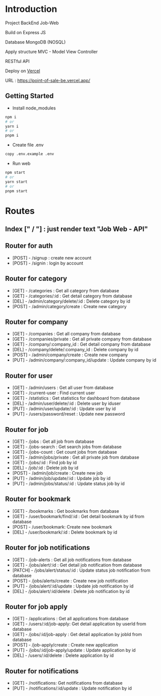 # Introduction

Project BackEnd Job-Web

Build on Express JS

Database MongoDB (NOSQL)

Apply structure MVC - Model View Controller

RESTful API

Deploy on [Vercel](https://vercel.com/)

URL : https://point-of-sale-be.vercel.app/

## Getting Started

- Install node_modules

```bash
npm i
# or
yarn i
# or
pnpm i
```

- Create file .env

```bash
copy .env.example .env
```

- Run web

```bash
npm start
# or
yarn start
# or
pnpm start
```

# Routes

## Index [" / "] : just render text "Job Web - API"

## Router for auth

- [POST] - /signup : create new account
- [POST] - /signin : login by account

## Router for category

- [GET] - /categories : Get all category from database
- [GET] - /categories/:id : Get detail category from database
- [DEL] - /admin/category/delete/:id : Delete category by id
- [POST] - /admin/category/create : Create new category

## Router for company

- [GET] - /companies : Get all company from database
- [GET] - /companies/private : Get all private company from database
- [GET] - /company/:company_id : Get detail company from database
- [DEL] - /company/delete/:company_id : Delete company by id
- [POST] - /admin/company/create : Create new company
- [PUT] - /admin/company/:company_id/update : Update company by id

## Router for user

- [GET] - /admin/users : Get all user from database
- [GET] - /current-user : Find current user
- [GET] - /statistics : Get statistics for dashboard from database
- [DEL] - /admin/user/delete/:id : Delete user by iduser
- [PUT] - /admin/user/update/:id : Update user by id
- [PUT] - /users/password/reset : Update new password

## Router for job

- [GET] - /jobs : Get all job from database
- [GET] - /jobs-search : Get search jobs from database
- [GET] - /jobs-count : Get count jobs from database
- [GET] - /admin/jobs/private : Get all private job from database
- [GET] - /jobs/:id : Find job by id
- [DEL] - /job/:id : Delete job by id
- [POST] - /admin/job/create : Create new job
- [PUT] - /admin/job/update/:id : Update job by id
- [PUT] - /admin/jobs/status/:id : Update status job by id

## Router for bookmark

- [GET] - /bookmarks : Get bookmarks from database
- [GET] - /user/bookmark/find/:id : Get detail bookmark by id from database
- [POST] - /user/bookmark: Create new bookmark
- [DEL] - /user/bookmark/:id : Delete bookmark by id

## Router for job notifications

- [GET] - /job-alerts : Get all job notifications from database
- [GET] - /jobs/alert/:id : Get detail job notification from database
- [PATCH] - /jobs/alert/status/:id : Update status job notification from database
- [POST] - /jobs/alerts/create : Create new job notification
- [PUT] - /jobs/alert/:id/update : Update job notification by id
- [DEL] - /jobs/alert/:id/delete : Delete job notification by id

## Router for job apply

- [GET] - /applications : Get all applications from database
- [GET] - /users/:id/job-apply: Get detail application by userId from database
- [GET] - /jobs/:id/job-apply : Get detail application by jobId from database
- [POST] - /job-apply/create : Create new application
- [PUT] - /jobs/:id/job-apply/update : Update application by id
- [DEL] - /users/:id/delete : Delete application by id

## Router for notifications

- [GET] - /notifications: Get notifications from database
- [PUT] - /notifications/:id/update : Update notification by id
